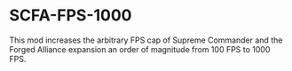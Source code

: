 # SCFA-FPS-1000
This mod increases the arbitrary FPS cap of Supreme Commander and the Forged Alliance expansion an order of magnitude from 100 FPS to 1000 FPS.
